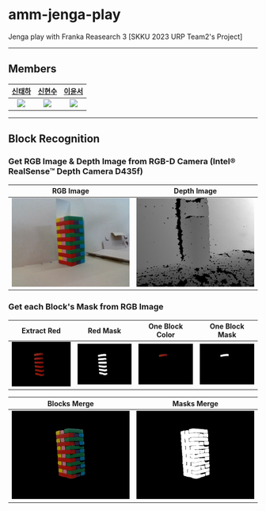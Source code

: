 # amm-jenga-play
Jenga play with Franka Reasearch 3 [SKKU 2023 URP Team2's Project]

------
## Members
| [신태하](https://github.com/mirinae3145) | [신현수](https://github.com/Hyun-soo-Shin) | [이윤서](https://github.com/Corinyi) |
| :-: | :-: | :-: |
| <img src="https://avatars.githubusercontent.com/mirinae3145" width="100"> | <img src="https://avatars.githubusercontent.com/Hyun-soo-Shin" width="100"> | <img src="https://avatars.githubusercontent.com/Corinyi" width="100"> |

------
## Block Recognition

### Get **RGB Image & Depth Image** from RGB-D Camera (Intel® RealSense™ Depth Camera D435f)
| RGB Image | Depth Image |
| :-: | :-: |
| <img src="./block_recog/test_imgs/color_new.png" width="400"> | <img src="./block_recog/test_imgs/depth_new.png" width="400"> |

### Get each Block's Mask from RGB Image
| Extract Red | Red Mask | One Block Color | One Block Mask |
| :-: | :-: | :-: | :-: |
| <img src="./block_recog/test_imgs/red_filtered.png" width="400"> | <img src="./block_recog/test_imgs/red_masked.png" width="400"> | <img src="./block_recog/test_imgs/red_block1_rgb.png" width="400"> | <img src="./block_recog/test_imgs/red_block1_mask.png" width="400"> |

| Blocks Merge | Masks Merge |
| :-: | :-: |
| <img src="./block_recog/test_imgs/tower_color.png" width="400"> | <img src="./block_recog/test_imgs/tower_mask.png" width="400"> |

### 